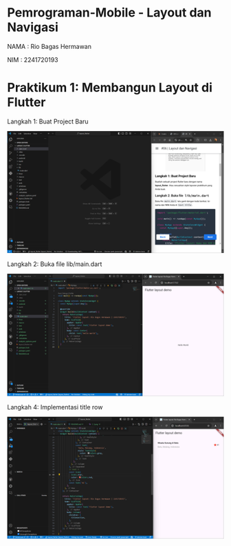 # Pemrograman-Mobile - Layout dan Navigasi

NAMA     : Rio Bagas Hermawan

NIM      : 2241720193


# Praktikum 1: Membangun Layout di Flutter

Langkah 1: Buat Project Baru

![Screenshots Langkah 1](layout_flutter\images\1_1.png)

Langkah 2: Buka file lib/main.dart

![Screenshots Langkah 2](layout_flutter\images\1_2.png)

Langkah 4: Implementasi title row

![Screenshots Langkah 1](layout_flutter\images\1_4.png)
